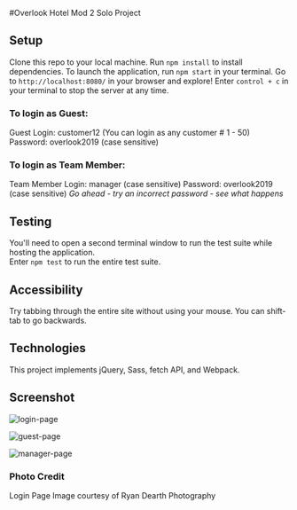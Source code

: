 #Overlook Hotel Mod 2 Solo Project

## Setup
Clone this repo to your local machine.
Run `npm install` to install dependencies.
To launch the application, run `npm start` in your terminal.
Go to `http://localhost:8080/` in your browser and explore!
Enter `control + c` in your terminal to stop the server at any time.

### To login as Guest:
Guest Login: customer12  (You can login as any customer # 1 - 50)
Password: overlook2019  (case sensitive)

### To login as Team Member:
Team Member Login: manager (case sensitive)
Password: overlook2019  (case sensitive)
*Go ahead - try an incorrect password - see what happens*

## Testing
You'll need to open a second terminal window to run the test suite while hosting the application.  
Enter `npm test` to run the entire test suite.

## Accessibility
Try tabbing through the entire site without using your mouse.
You can shift-tab to go backwards.

## Technologies
This project implements jQuery, Sass, fetch API, and Webpack.

## Screenshot
![login-page](https://user-images.githubusercontent.com/48163945/68256143-1e484a00-0027-11ea-82be-9312f2dbdcf0.png)

![guest-page](https://user-images.githubusercontent.com/48163945/68256119-0d97d400-0027-11ea-8768-b21c6bd42776.png)

![manager-page](https://user-images.githubusercontent.com/48163945/68256171-35873780-0027-11ea-9900-0a8517cf56a7.png)

### Photo Credit
Login Page Image courtesy of Ryan Dearth Photography
